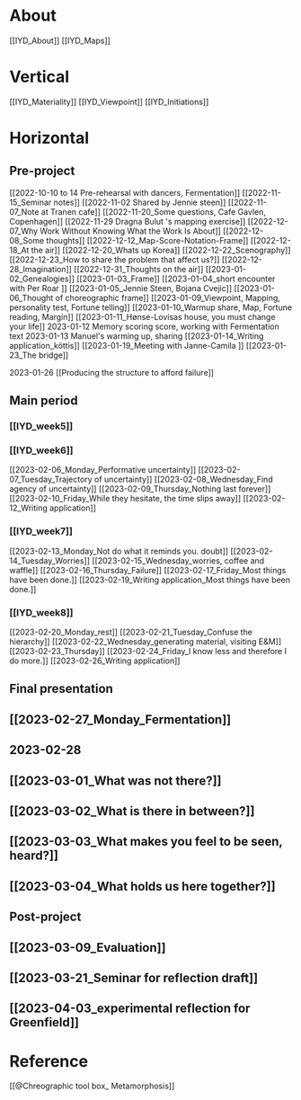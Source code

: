 
# About
[[IYD_About]]
[[IYD_Maps]]

# Vertical
[[IYD_Materiality]]
[[IYD_Viewpoint]]
[[IYD_Initiations]]
# Horizontal
## Pre-project
[[2022-10-10 to 14 Pre-rehearsal with dancers, Fermentation]]
[[2022-11-15_Seminar notes]]
[[2022-11-02  Shared by Jennie steen]] 
[[2022-11-07_Note at Tranen cafe]]
[[2022-11-20_Some questions, Cafe Gavlen, Copenhagen]]
[[2022-11-29 Dragna Bulut 's mapping exercise]]
[[2022-12-07_Why Work Without Knowing What the Work Is About]]
[[2022-12-08_Some thoughts]]
[[2022-12-12_Map-Score-Notation-Frame]]
[[2022-12-18_At the air]]
[[2022-12-20_Whats up Korea]]
[[2022-12-22_Scenography]]
[[2022-12-23_How to share the problem that affect us?]]
[[2022-12-28_Imagination]]
[[2022-12-31_Thoughts on the air]]
[[2023-01-02_Genealogies]]
[[2023-01-03_Frame]]
[[2023-01-04_short encounter with Per Roar ]] 
[[2023-01-05_Jennie Steen, Bojana Cvejic]]
[[2023-01-06_Thought of choreographic frame]]
[[2023-01-09_Viewpoint, Mapping, personality test, Fortune telling]]
[[2023-01-10_Warmup share, Map, Fortune reading, Margin]]
[[2023-01-11_Hønse-Lovisas house, you must change your life]]
2023-01-12 Memory scoring score, working with Fermentation text
2023-01-13 Manuel's warming up, sharing
[[2023-01-14_Writing application_köttis]]
[[2023-01-19_Meeting with Janne-Camila ]] 
[[2023-01-23_The bridge]]
 
2023-01-26 [[Producing the structure to afford failure]]

## Main period

### [[IYD_week5]]


### [[IYD_week6]]
[[2023-02-06_Monday_Performative uncertainty]]
[[2023-02-07_Tuesday_Trajectory of uncertainty]]
[[2023-02-08_Wednesday_Find agency of uncertainty]]
[[2023-02-09_Thursday_Nothing last forever]]
[[2023-02-10_Friday_While they hesitate, the time slips away]]
[[2023-02-12_Writing application]]
### [[IYD_week7]]
[[2023-02-13_Monday_Not do what it reminds you. doubt]]
[[2023-02-14_Tuesday_Worries]]
[[2023-02-15_Wednesday_worries, coffee and waffle]]
[[2023-02-16_Thursday_Failure]]
[[2023-02-17_Friday_Most things have been done.]]
[[2023-02-19_Writing application_Most things have been done.]]
### [[IYD_week8]]
[[2023-02-20_Monday_rest]]
[[2023-02-21_Tuesday_Confuse the hierarchy]]
[[2023-02-22_Wednesday_generating material, visiting E&M]]
[[2023-02-23_Thursday]]
[[2023-02-24_Friday_I know less and therefore I do more.]]
[[2023-02-26_Writing application]]

## Final presentation

## [[2023-02-27_Monday_Fermentation]] 
## 2023-02-28
## [[2023-03-01_What was not there?]]
## [[2023-03-02_What is there in between?]]
## [[2023-03-03_What makes you feel to be seen, heard?]]
## [[2023-03-04_What holds us here together?]]

## Post-project
## [[2023-03-09_Evaluation]]
## [[2023-03-21_Seminar for reflection draft]]
## [[2023-04-03_experimental reflection for Greenfield]]






# Reference
[[@Chreographic tool box_ Metamorphosis]]
